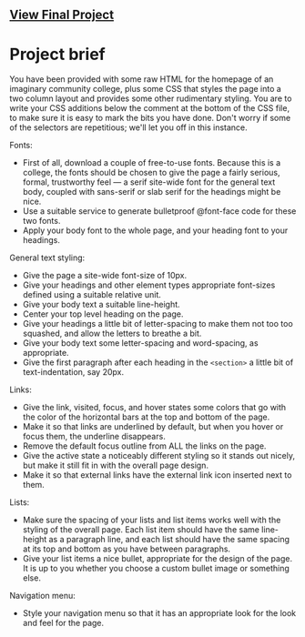 ## [View Final Project]()


# Project brief
You have been provided with some raw HTML for the homepage of an imaginary community college, plus some CSS that styles the page into a two column layout and provides some other rudimentary styling. You are to write your CSS additions below the comment at the bottom of the CSS file, to make sure it is easy to mark the bits you have done. Don't worry if some of the selectors are repetitious; we'll let you off in this instance.

Fonts:

- First of all, download a couple of free-to-use fonts. Because this is a college, the fonts should be chosen to give the page a fairly serious, formal, trustworthy feel — a serif site-wide font for the general text body, coupled with sans-serif or slab serif for the headings might be nice.
- Use a suitable service to generate bulletproof @font-face code for these two fonts.
- Apply your body font to the whole page, and your heading font to your headings.

General text styling:

- Give the page a site-wide font-size of 10px.
- Give your headings and other element types appropriate font-sizes defined using a suitable relative unit.
- Give your body text a suitable line-height.
- Center your top level heading on the page.
- Give your headings a little bit of letter-spacing to make them not too too squashed, and allow the letters to breathe a bit.
- Give your body text some letter-spacing and word-spacing, as appropriate.
- Give the first paragraph after each heading in the `<section>` a little bit of text-indentation, say 20px.

Links:

- Give the link, visited, focus, and hover states some colors that go with the color of the horizontal bars at the top and bottom of the page.
- Make it so that links are underlined by default, but when you hover or focus them, the underline disappears.
- Remove the default focus outline from ALL the links on the page.
- Give the active state a noticeably different styling so it stands out nicely, but make it still fit in with the overall page design.
- Make it so that external links have the external link icon inserted next to them.

Lists:

- Make sure the spacing of your lists and list items works well with the styling of the overall page. Each list item should have the same line-height as a paragraph line, and each list should have the same spacing at its top and bottom as you have between paragraphs.
- Give your list items a nice bullet, appropriate for the design of the page. It is up to you whether you choose a custom bullet image or something else.

Navigation menu:

- Style your navigation menu so that it has an appropriate look for the look and feel for the page.
